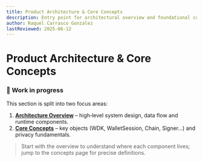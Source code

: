 ```yaml
---
title: Product Architecture & Core Concepts
description: Entry point for architectural overview and foundational concepts of the Wallet Development Kit.
author: Raquel Carrasco Gonzalez
lastReviewed: 2025-06-12
---
```


# Product Architecture & Core Concepts

### 🚧 Work in progress

This section is split into two focus areas:

1. **[Architecture Overview](./architecture-overview.md)** – high‑level system design, data flow and runtime components.
2. **[Core Concepts](./core-concepts.md)** – key objects (WDK, WalletSession, Chain, Signer…) and privacy fundamentals.

> Start with the overview to understand where each component lives; jump to the concepts page for precise definitions.
